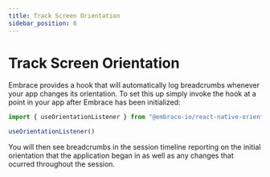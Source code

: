 ```yaml
---
title: Track Screen Orientation
sidebar_position: 6
---
```


# Track Screen Orientation

Embrace provides a hook that will automatically log breadcrumbs whenever your app changes its orientation. To set this
up simply invoke the hook at a point in your app after Embrace has been initialized:

```javascript
import { useOrientationListener } from "@embrace-io/react-native-orientation-change-tracker";

useOrientationListener()
```

You will then see breadcrumbs in the session timeline reporting on the initial orientation that the application began
in as well as any changes that ocurred throughout the session.